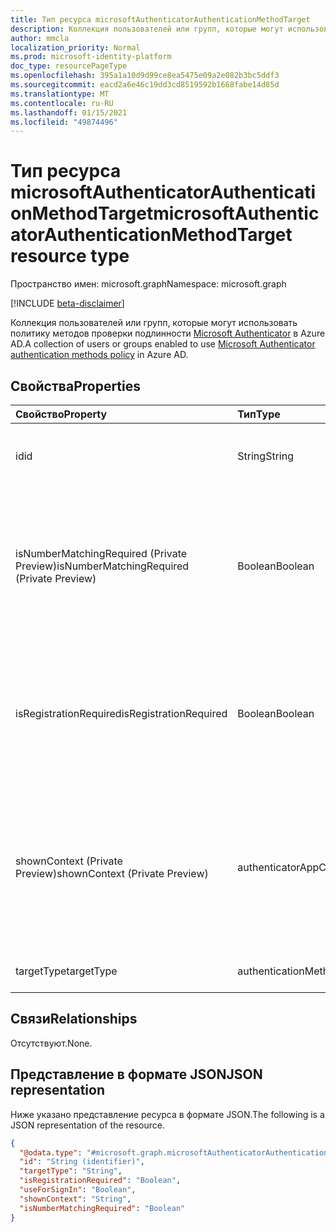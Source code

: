 ```yaml
---
title: Тип ресурса microsoftAuthenticatorAuthenticationMethodTarget
description: Коллекция пользователей или групп, которые могут использовать политику методов проверки подлинности Microsoft Authenticator.
author: mmcla
localization_priority: Normal
ms.prod: microsoft-identity-platform
doc_type: resourcePageType
ms.openlocfilehash: 395a1a10d9d99ce8ea5475e09a2e082b3bc5ddf3
ms.sourcegitcommit: eacd2a6e46c19dd3cd8519592b1668fabe14d85d
ms.translationtype: MT
ms.contentlocale: ru-RU
ms.lasthandoff: 01/15/2021
ms.locfileid: "49874496"
---
```

# <a name="microsoftauthenticatorauthenticationmethodtarget-resource-type"></a><span data-ttu-id="821e4-103">Тип ресурса microsoftAuthenticatorAuthenticationMethodTarget</span><span class="sxs-lookup"><span data-stu-id="821e4-103">microsoftAuthenticatorAuthenticationMethodTarget resource type</span></span>
<span data-ttu-id="821e4-104">Пространство имен: microsoft.graph</span><span class="sxs-lookup"><span data-stu-id="821e4-104">Namespace: microsoft.graph</span></span>

[!INCLUDE [beta-disclaimer](../../includes/beta-disclaimer.md)]

<span data-ttu-id="821e4-105">Коллекция пользователей или групп, которые могут использовать политику методов проверки подлинности [Microsoft Authenticator](../resources/microsoftAuthenticatorAuthenticationMethodConfiguration.md) в Azure AD.</span><span class="sxs-lookup"><span data-stu-id="821e4-105">A collection of users or groups enabled to use [Microsoft Authenticator authentication methods policy](../resources/microsoftAuthenticatorAuthenticationMethodConfiguration.md) in Azure AD.</span></span>

## <a name="properties"></a><span data-ttu-id="821e4-106">Свойства</span><span class="sxs-lookup"><span data-stu-id="821e4-106">Properties</span></span>
|<span data-ttu-id="821e4-107">Свойство</span><span class="sxs-lookup"><span data-stu-id="821e4-107">Property</span></span>|<span data-ttu-id="821e4-108">Тип</span><span class="sxs-lookup"><span data-stu-id="821e4-108">Type</span></span>|<span data-ttu-id="821e4-109">Описание</span><span class="sxs-lookup"><span data-stu-id="821e4-109">Description</span></span>|
|:---|:---|:---|
|<span data-ttu-id="821e4-110">id</span><span class="sxs-lookup"><span data-stu-id="821e4-110">id</span></span>|<span data-ttu-id="821e4-111">String</span><span class="sxs-lookup"><span data-stu-id="821e4-111">String</span></span>|<span data-ttu-id="821e4-112">ИД объекта пользователя или группы Azure AD.</span><span class="sxs-lookup"><span data-stu-id="821e4-112">Object ID of an Azure AD user or group.</span></span>|
|<span data-ttu-id="821e4-113">isNumberMatchingRequired (Private Preview)</span><span class="sxs-lookup"><span data-stu-id="821e4-113">isNumberMatchingRequired (Private Preview)</span></span>|<span data-ttu-id="821e4-114">Boolean</span><span class="sxs-lookup"><span data-stu-id="821e4-114">Boolean</span></span>|<span data-ttu-id="821e4-115">Требовать от пользователя совпадения номера, отображаемого на странице для регистрации, чтобы утвердить уведомление MFA.</span><span class="sxs-lookup"><span data-stu-id="821e4-115">Require the user to match the number displayed on the sign-in page to approve the MFA notification.</span></span>|
|<span data-ttu-id="821e4-116">isRegistrationRequired</span><span class="sxs-lookup"><span data-stu-id="821e4-116">isRegistrationRequired</span></span>|<span data-ttu-id="821e4-117">Boolean</span><span class="sxs-lookup"><span data-stu-id="821e4-117">Boolean</span></span>|<span data-ttu-id="821e4-118">Определяет, должен ли пользователь принудительно регистрировать метод проверки подлинности.</span><span class="sxs-lookup"><span data-stu-id="821e4-118">Determines whether the user is enforced to register the authentication method.</span></span> <span data-ttu-id="821e4-119">*Не поддерживается.*</span><span class="sxs-lookup"><span data-stu-id="821e4-119">*Not supported*.</span></span> |
|<span data-ttu-id="821e4-120">shownContext (Private Preview)</span><span class="sxs-lookup"><span data-stu-id="821e4-120">shownContext (Private Preview)</span></span>|<span data-ttu-id="821e4-121">authenticatorAppContextType</span><span class="sxs-lookup"><span data-stu-id="821e4-121">authenticatorAppContextType</span></span>|<span data-ttu-id="821e4-122">Определяет, какие типы контекста о входе должны быть показаны пользователю в теле уведомления.</span><span class="sxs-lookup"><span data-stu-id="821e4-122">Determines what types of context about the sign-in should be shown to the user in the body of the notification.</span></span> <span data-ttu-id="821e4-123">Возможные значения: `location`, `app`.</span><span class="sxs-lookup"><span data-stu-id="821e4-123">Possible values are: `location`, `app`.</span></span>|
|<span data-ttu-id="821e4-124">targetType</span><span class="sxs-lookup"><span data-stu-id="821e4-124">targetType</span></span>|<span data-ttu-id="821e4-125">authenticationMethodTargetType</span><span class="sxs-lookup"><span data-stu-id="821e4-125">authenticationMethodTargetType</span></span>| <span data-ttu-id="821e4-126">Возможные значения: `user`, `group`.</span><span class="sxs-lookup"><span data-stu-id="821e4-126">Possible values are: `user`, `group`.</span></span>|

## <a name="relationships"></a><span data-ttu-id="821e4-127">Связи</span><span class="sxs-lookup"><span data-stu-id="821e4-127">Relationships</span></span>
<span data-ttu-id="821e4-128">Отсутствуют.</span><span class="sxs-lookup"><span data-stu-id="821e4-128">None.</span></span>

## <a name="json-representation"></a><span data-ttu-id="821e4-129">Представление в формате JSON</span><span class="sxs-lookup"><span data-stu-id="821e4-129">JSON representation</span></span>
<span data-ttu-id="821e4-130">Ниже указано представление ресурса в формате JSON.</span><span class="sxs-lookup"><span data-stu-id="821e4-130">The following is a JSON representation of the resource.</span></span>
<!-- {
  "blockType": "resource",
  "keyProperty": "id",
  "@odata.type": "microsoft.graph.microsoftAuthenticatorAuthenticationMethodTarget",
  "baseType": "microsoft.graph.authenticationMethodTarget",
  "openType": false
}
-->
``` json
{
  "@odata.type": "#microsoft.graph.microsoftAuthenticatorAuthenticationMethodTarget",
  "id": "String (identifier)",
  "targetType": "String",
  "isRegistrationRequired": "Boolean",
  "useForSignIn": "Boolean",
  "shownContext": "String",
  "isNumberMatchingRequired": "Boolean"
}
```

